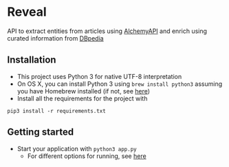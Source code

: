 # Reveal
API to extract entities from articles using [AlchemyAPI](http://www.alchemyapi.com/) and enrich using curated information from [DBpedia](http://wiki.dbpedia.org/)

## Installation
* This project uses Python 3 for native UTF-8 interpretation
* On OS X, you can install Python 3 using `brew install python3` assuming you have Homebrew installed (if not, see [here](http://brew.sh/))
* Install all the requirements for the project with
```
pip3 install -r requirements.txt
```

## Getting started
* Start your application with `python3 app.py`
    - For different options for running, see [here](http://flask.pocoo.org/docs/0.11/api/)